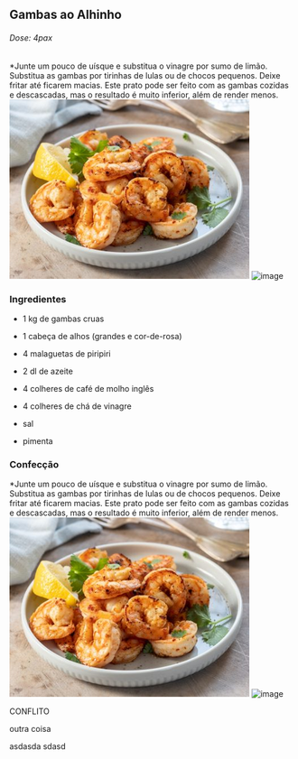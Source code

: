 ## Gambas ao Alhinho

###### Dose: 4pax

\*Junte um pouco de uísque e substitua o vinagre por sumo de limão.
Substitua as gambas por tirinhas de lulas ou de chocos pequenos.
Deixe fritar até ficarem macias.
Este prato pode ser feito com as gambas cozidas e descascadas, mas o resultado é muito inferior, além de render menos.
![alt text](image-5.png)
![image](https://github.com/pedrofranzina/receitas/assets/167815959/a470f821-7f08-45d7-ae4a-d1347f030863)

### Ingredientes

- 1 kg de gambas cruas
- 1 cabeça de alhos (grandes e cor-de-rosa)
- 4 malaguetas de piripiri

- 2 dl de azeite
- 4 colheres de café de molho inglês
- 4 colheres de chá de vinagre
- sal
- pimenta

### Confecção

\*Junte um pouco de uísque e substitua o vinagre por sumo de limão.
Substitua as gambas por tirinhas de lulas ou de chocos pequenos.
Deixe fritar até ficarem macias.
Este prato pode ser feito com as gambas cozidas e descascadas, mas o resultado é muito inferior, além de render menos.
![alt text](image-5.png)
![image](https://github.com/pedrofranzina/receitas/assets/167815959/a470f821-7f08-45d7-ae4a-d1347f030863)

CONFLITO

outra coisa

asdasda sdasd
